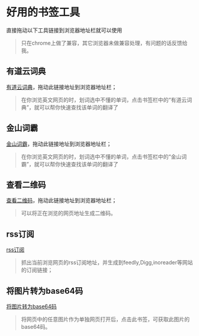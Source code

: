 好用的书签工具
======

直接拖动以下工具链接到浏览器地址栏就可以使用
> 只在chrome上做了兼容，其它浏览器未做兼容处理，有问题的话反馈给我。

## 有道云词典
<a href="javascript: void((function(d) { var site = {'https:':'//cdn.rawgit.com/xiefucai/xiefucai.github.io/master/','http:':'//www.xiefucai.com/'}[location.protocol]; if (d) { d.search(); return; }; var src = site+'js/youdao.dict.js'; var e = document.createElement('script'); e.id = 'fucaixie-dict'; e.setAttribute('data-site',site); e.setAttribute('type', 'text/javascript'); e.setAttribute('src', src); e.setAttribute('charset', 'utf-8'); document.getElementsByTagName('head')[0].appendChild(e); })(window.DICT));">有道云词典</a>，拖动此链接地址到浏览器地址栏；
> 在你浏览英文网页的时，划词选中不懂的单词，点击书签栏中的“有道云词典”，就可以帮你快速查找该单词的翻译了

## 金山词霸
<a href="javascript: void((function(d) { var site = {'https:':'//cdn.rawgit.com/xiefucai/xiefucai.github.io/master/','http:':'//www.xiefucai.com/'}[location.protocol]; if (d) { d.search(); return; }; var src = site+'js/jinshan.dict.js'; var e = document.createElement('script'); e.id = 'fucaixie-dict'; e.setAttribute('data-site',site); e.setAttribute('src', src); e.setAttribute('charset', 'utf-8'); document.getElementsByTagName('head')[0].appendChild(e); })(window.DICT));">金山词霸</a>，拖动此链接地址到浏览器地址栏；
> 在你浏览英文网页的时，划词选中不懂的单词，点击书签栏中的“金山词霸”，就可以帮你快速查找该单词的翻译了

## 查看二维码
<a href="javascript: void((function(d) { var site = {'https:':'//cdn.rawgit.com/xiefucai/xiefucai.github.io/master/','http:':'//www.xiefucai.com/'}[location.protocol]; if (d) { d.search(); return; }; var src = site+'js/jinshan.dict.js'; var e = document.createElement('script'); e.id = 'fucaixie-dict'; e.setAttribute('data-site',site); e.setAttribute('src', src); e.setAttribute('charset', 'utf-8'); document.getElementsByTagName('head')[0].appendChild(e); })(window.DICT));">查看二维码</a>，拖动此链接地址到浏览器地址栏；
> 可以将正在浏览的网页地址生成二维码。

## rss订阅
<a href="javascript: (function(d) { var arr = [], types = ['application/rss+xml', 'application/rsd+xml', 'application/wlwmanifest+xml'], f = function(i, b) { return ['http://www.feedly.com/home#subscription/feed', 'http://digg.com/reader/search/','http://www.inoreader.com/bookmarklet/subscribe/'][i] + encodeURIComponent(b.href); }; Array.prototype.slice.call(d.getElementsByTagName('link')).forEach(function(link) { if (types.indexOf(link.type) >= 0) { arr.push(link); } }); if (arr.length) { var a = d.createElement('ul'); d.body.appendChild(a); a.setAttribute('style', 'border:1px solid #ccc;position:fixed;bottom:0;left:0;z-index:9999;background:#fff;padding:5px;font-size:12px;' ); a.innerHTML = (function(arr) { var s = []; arr.forEach(function(b) { s.push('<li><a href=&quot;' + b.href + '&quot; target=&quot;_blank&quot;>' + (b.title || d.title) + '</a> | <a href=&quot;' + f(0, b) + '&quot; target=&quot;_blank&quot;>%E8%AE%A2%E9%98%85%E5%88%B0Feedly</a> | <a href=&quot;' + f(1, b) + '&quot; target=&quot;_blank&quot;>%E8%AE%A2%E9%98%85%E5%88%B0Digg</a> | <a href=&quot;' + f(2, b) + '&quot; target=&quot;_blank&quot;>%E8%AE%A2%E9%98%85%E5%88%B0inoreader</a></li>') }); s.push( '<a href=&quot;javascript:;&quot; id=&quot;closerss&quot; style=&quot;position: absolute;top: 0;right: 5px;color: #f00;font-size: 30px;line-height: 1;&quot;>&times;</a>' ); return s.join(''); })(arr); d.getElementById('closerss').addEventListener('click', function(e) { d.body.removeChild(a); }, false); } })(document);">rss订阅</a>
> 抓出当前浏览网页的rss订阅地址，并生成到feedly,Digg,inoreader等网站的订阅链接；

## 将图片转为base64码
<a href="javascript:var convertImgToBase64=function(e,h,g){var d=document.createElement('CANVAS'),b=d.getContext('2d'),c=new Image,f=e.width,a=e.height;c.crossOrigin='Anonymous';c.onload=function(){d.height=a;d.width=f;b.drawImage(c,0,0,f,a);var i=d.toDataURL(g||'image/png');h.call(this,i);d=null};c.src=e.src};(function(img){convertImgToBase64(img,function(c){var b=new Image(),a=document.createElement('TEXTAREA');b.src=c;a.value=c;a.size=50;a.rows=10;document.body.appendChild(b);document.body.appendChild(a)})})(document.images[0]);">将图片转为base64码</a>
> 将网页中的任意图片作为单独网页打开后，点击此书签，可获取此图片的base64码。
